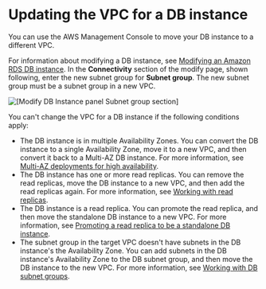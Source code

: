 # Updating the VPC for a DB instance<a name="USER_VPC.VPC2VPC"></a>

You can use the AWS Management Console to move your DB instance to a different VPC\.

For information about modifying a DB instance, see [Modifying an Amazon RDS DB instance](Overview.DBInstance.Modifying.md)\. In the **Connectivity** section of the modify page, shown following, enter the new subnet group for **Subnet group**\. The new subnet group must be a subnet group in a new VPC\.

![\[Modify DB Instance panel Subnet group section\]](http://docs.aws.amazon.com/AmazonRDS/latest/UserGuide/images/EC2-VPC.png)

You can't change the VPC for a DB instance if the following conditions apply:
+ The DB instance is in multiple Availability Zones\. You can convert the DB instance to a single Availability Zone, move it to a new VPC, and then convert it back to a Multi\-AZ DB instance\. For more information, see [Multi\-AZ deployments for high availability](Concepts.MultiAZ.md)\.
+ The DB instance has one or more read replicas\. You can remove the read replicas, move the DB instance to a new VPC, and then add the read replicas again\. For more information, see [Working with read replicas](USER_ReadRepl.md)\.
+ The DB instance is a read replica\. You can promote the read replica, and then move the standalone DB instance to a new VPC\. For more information, see [Promoting a read replica to be a standalone DB instance](USER_ReadRepl.md#USER_ReadRepl.Promote)\.
+ The subnet group in the target VPC doesn't have subnets in the DB instance's the Availability Zone\. You can add subnets in the DB instance's Availability Zone to the DB subnet group, and then move the DB instance to the new VPC\. For more information, see [Working with DB subnet groups](USER_VPC.WorkingWithRDSInstanceinaVPC.md#USER_VPC.Subnets)\.